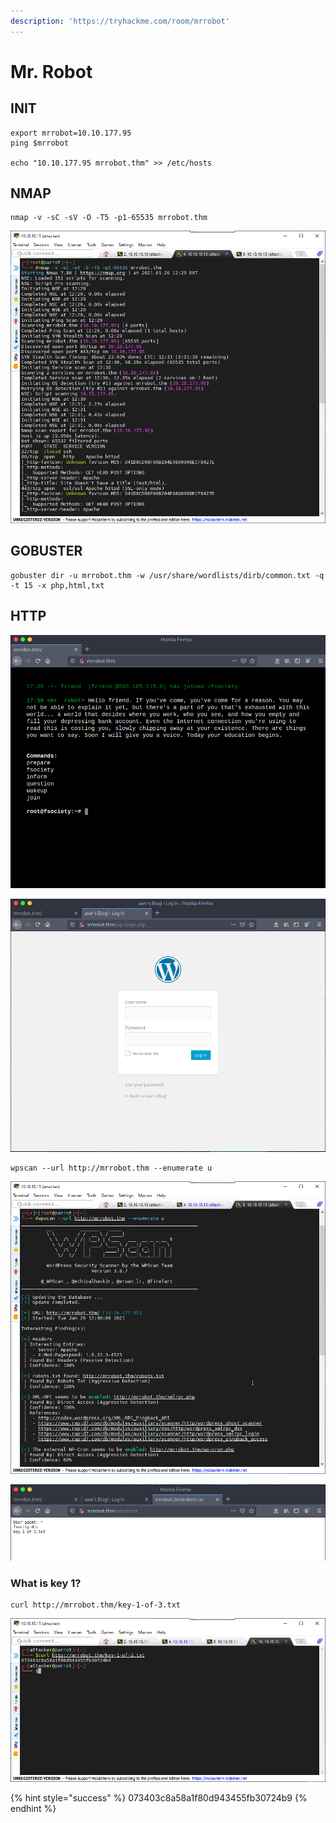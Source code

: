 ```yaml
---
description: 'https://tryhackme.com/room/mrrobot'
---
```


# Mr. Robot

## INIT

```text
export mrrobot=10.10.177.95
ping $mrrobot

echo "10.10.177.95 mrrobot.thm" >> /etc/hosts
```

## NMAP

```text
nmap -v -sC -sV -O -T5 -p1-65535 mrrobot.thm
```

![](../.gitbook/assets/image%20%28410%29.png)



## GOBUSTER

```text
gobuster dir -u mrrobot.thm -w /usr/share/wordlists/dirb/common.txt -q -t 15 -x php,html,txt
```

## HTTP

![](../.gitbook/assets/image%20%28449%29.png)

![](../.gitbook/assets/image%20%28401%29.png)

```text
wpscan --url http://mrrobot.thm --enumerate u

```

![](../.gitbook/assets/image%20%28450%29.png)

![](../.gitbook/assets/image%20%28385%29.png)

### What is key 1?

```text
curl http://mrrobot.thm/key-1-of-3.txt
```

![](../.gitbook/assets/image%20%28386%29.png)

{% hint style="success" %}
073403c8a58a1f80d943455fb30724b9
{% endhint %}



